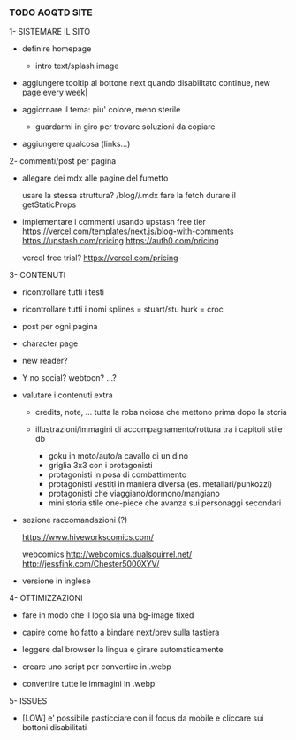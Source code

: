 ### TODO AOQTD SITE

1- SISTEMARE IL SITO

  - definire homepage
    - intro text/splash image

  - aggiungere tooltip al bottone next quando disabilitato
    continue, new page every week|

  - aggiornare il tema: piu' colore, meno sterile
    - guardarmi in giro per trovare soluzioni da copiare

  - aggiungere qualcosa (links...)

2- commenti/post per pagina

  - allegare dei mdx alle pagine del fumetto

    usare la stessa struttura?
      /blog/<chapter>/<page>.mdx
      fare la fetch durare il getStaticProps

  - implementare i commenti usando upstash free tier
    https://vercel.com/templates/next.js/blog-with-comments
    https://upstash.com/pricing
    https://auth0.com/pricing

    vercel free trial? https://vercel.com/pricing

3- CONTENUTI

  - ricontrollare tutti i testi

  - ricontrollare tutti i nomi
    splines = stuart/stu
    hurk = croc

  - post per ogni pagina

  - character page

  - new reader?

  - Y no social? webtoon? ...?

  - valutare i contenuti extra
    - credits, note, ... tutta la roba noiosa che mettono prima dopo la storia

    - illustrazioni/immagini di accompagnamento/rottura tra i capitoli stile db 
      - goku in moto/auto/a cavallo di un dino
      - griglia 3x3 con i protagonisti
      - protagonisti in posa di combattimento
      - protagonisti vestiti in maniera diversa (es. metallari/punkozzi)
      - protagonisti che viaggiano/dormono/mangiano
      - mini storia stile one-piece che avanza sui personaggi secondari

  - sezione raccomandazioni (?)

    https://www.hiveworkscomics.com/

    webcomics
      http://webcomics.dualsquirrel.net/
      http://jessfink.com/Chester5000XYV/

  - versione in inglese

4- OTTIMIZZAZIONI

  - fare in modo che il logo sia una bg-image fixed

  - capire come ho fatto a bindare next/prev sulla tastiera

  - leggere dal browser la lingua e girare automaticamente

  - creare uno script per convertire in .webp

  - convertire tutte le immagini in .webp

5- ISSUES
  
  - [LOW] e' possibile pasticciare con il focus da mobile e cliccare sui bottoni disabilitati


